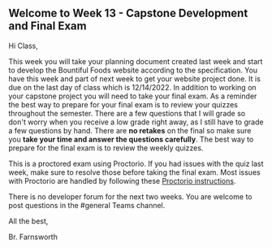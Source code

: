 ## Welcome to Week 13 - Capstone Development and Final Exam

Hi Class,

This week you will take your planning document created last week and start to develop the Bountiful Foods website according to the specification. You have this week and part of next week to get your website project done.  It is due on the last day of class which is 12/14/2022. In addition to working on your capstone project you will need to take your final exam.  As a reminder the best way to prepare for your final exam is to review your quizzes throughout the semester. There are a few questions that I will grade so don't worry when you receive a low grade right away, as I still have to grade a few questions by hand. There are **no retakes** on the final so make sure you **take your time and answer the questions carefully**. The best way to prepare for the final exam is to review the weekly quizzes.  

This is a proctored exam using Proctorio.  If you had issues with the quiz last week, make sure to resolve those before taking the final exam.  Most issues with Proctorio are handled by following these [Proctorio instructions](https://byui-ilearn.screenstepslive.com/m/85963/l/954091-student-help-proctorio-in-canvas).

There is no developer forum for the next two weeks.  You are welcome to post questions in the #general Teams channel.

All the best,

Br. Farnsworth
